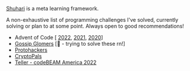 [Shuhari](https://en.wikipedia.org/wiki/Shuhari) is a meta learning framework.

A non-exhaustive list of programming challenges I've solved, currently solving or plan to at some point.
Always open to good recommendations!

- Advent of Code [ [2022](https://github.com/hailelagi/advent-of-code/tree/main/2022), [2021](https://github.com/hailelagi/advent-of-code/tree/main/2021), [2020](https://github.com/hailelagi/advent-of-code/tree/main/2020/ruby)]
- [Gossip Glomers](https://github.com/hailelagi/gossip-glomers) [🚧 - trying to solve these rn!]
- [Protohackers](https://github.com/hailelagi/protohackers)
- [CryptoPals](https://github.com/hailelagi/matasano)
- [Teller - codeBEAM America 2022](https://gist.github.com/hailelagi/b260b8546843b635208d24306e64aa00)
